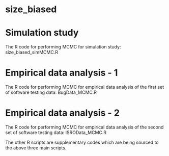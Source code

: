 # size_biased

# Simulation study
The R code for performing MCMC for simulation study: size_biased_simMCMC.R

# Empirical data analysis - 1
The R code for performing MCMC for empirical data analysis of the first set of software testing data: BugData_MCMC.R

# Empirical data analysis - 2
The R code for performing MCMC for empirical data analysis of the second set of software testing data: ISROData_MCMC.R

The other R scripts are supplementary codes which are being sourced to the above three main scripts.
